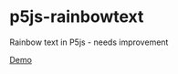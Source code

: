 # p5js-rainbowtext
Rainbow text in P5js - needs improvement

[Demo](https://musa11971.github.io/p5js-rainbowtext/)
